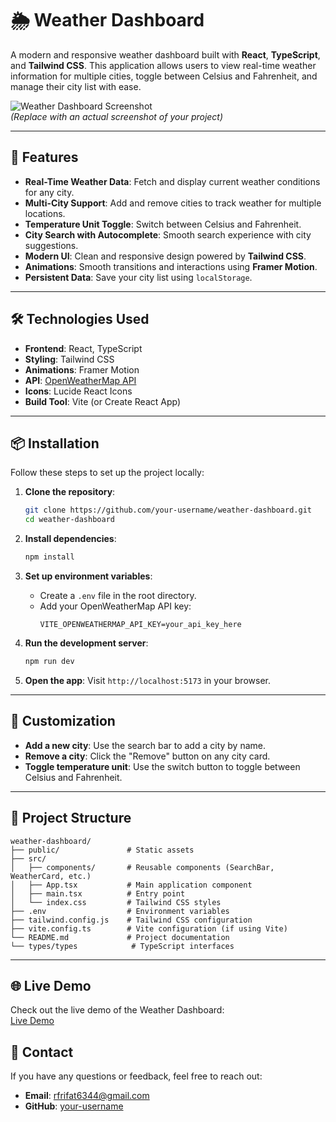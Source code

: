 
# 🌦️ Weather Dashboard

A modern and responsive weather dashboard built with **React**, **TypeScript**, and **Tailwind CSS**. This application allows users to view real-time weather information for multiple cities, toggle between Celsius and Fahrenheit, and manage their city list with ease.

![Weather Dashboard Screenshot](./screenshot.png)  
_(Replace with an actual screenshot of your project)_

---

## 🚀 Features

- **Real-Time Weather Data**: Fetch and display current weather conditions for any city.
- **Multi-City Support**: Add and remove cities to track weather for multiple locations.
- **Temperature Unit Toggle**: Switch between Celsius and Fahrenheit.
- **City Search with Autocomplete**: Smooth search experience with city suggestions.
- **Modern UI**: Clean and responsive design powered by **Tailwind CSS**.
- **Animations**: Smooth transitions and interactions using **Framer Motion**.
- **Persistent Data**: Save your city list using `localStorage`.

---

## 🛠️ Technologies Used

- **Frontend**: React, TypeScript
- **Styling**: Tailwind CSS
- **Animations**: Framer Motion
- **API**: [OpenWeatherMap API](https://openweathermap.org/api)
- **Icons**: Lucide React Icons
- **Build Tool**: Vite (or Create React App)

---

## 📦 Installation

Follow these steps to set up the project locally:

1. **Clone the repository**:

   ```bash
   git clone https://github.com/your-username/weather-dashboard.git
   cd weather-dashboard
   ```

2. **Install dependencies**:

   ```bash
   npm install
   ```

3. **Set up environment variables**:

   - Create a `.env` file in the root directory.
   - Add your OpenWeatherMap API key:
     ```env
     VITE_OPENWEATHERMAP_API_KEY=your_api_key_here
     ```

4. **Run the development server**:

   ```bash
   npm run dev
   ```

5. **Open the app**:
   Visit `http://localhost:5173` in your browser.

---

## 🎨 Customization

- **Add a new city**: Use the search bar to add a city by name.
- **Remove a city**: Click the "Remove" button on any city card.
- **Toggle temperature unit**: Use the switch button to toggle between Celsius and Fahrenheit.

---

## 📂 Project Structure

```
weather-dashboard/
├── public/               # Static assets
├── src/
│   ├── components/       # Reusable components (SearchBar, WeatherCard, etc.)    
│   ├── App.tsx           # Main application component
│   ├── main.tsx          # Entry point
│   └── index.css         # Tailwind CSS styles
├── .env                  # Environment variables
├── tailwind.config.js    # Tailwind CSS configuration
├── vite.config.ts        # Vite configuration (if using Vite)
└── README.md             # Project documentation
└── types/types            # TypeScript interfaces
```

---

## 🌐 Live Demo

Check out the live demo of the Weather Dashboard:  
[Live Demo](https://rain-root.vercel.app/)  

## 📧 Contact

If you have any questions or feedback, feel free to reach out:

- **Email**: rfrifat6344@gmail.com
- **GitHub**: [your-username](https://github.com/RF-Rifat)
